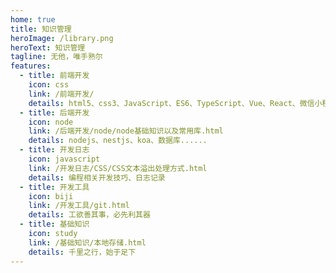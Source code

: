 ```yaml
---
home: true
title: 知识管理
heroImage: /library.png
heroText: 知识管理
tagline: 无他，唯手熟尔
features:
  - title: 前端开发
    icon: css
    link: /前端开发/
    details: html5、css3、JavaScript、ES6、TypeScript、Vue、React、微信小程序、canvas、Three.js、Flex、Sass、webpack.....
  - title: 后端开发
    icon: node
    link: /后端开发/node/node基础知识以及常用库.html
    details: nodejs、nestjs、koa、数据库......
  - title: 开发日志
    icon: javascript
    link: /开发日志/CSS/CSS文本溢出处理方式.html
    details: 编程相关开发技巧、日志记录
  - title: 开发工具
    icon: biji
    link: /开发工具/git.html
    details: 工欲善其事，必先利其器
  - title: 基础知识
    icon: study
    link: /基础知识/本地存储.html
    details: 千里之行，始于足下
---
```

